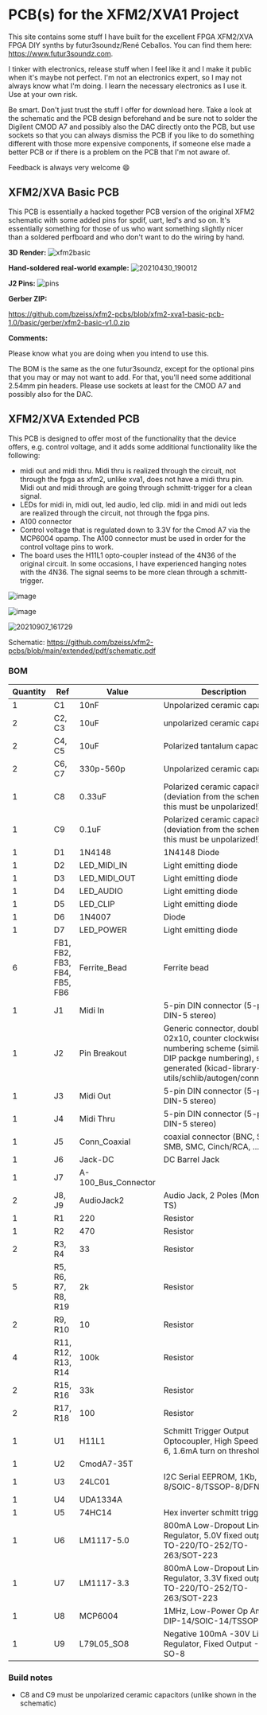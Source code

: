 # PCB(s) for the XFM2/XVA1 Project

This site contains some stuff I have built for the excellent FPGA XFM2/XVA FPGA DIY synths by futur3soundz/René Ceballos. You can find them here: https://www.futur3soundz.com.

I tinker with electronics, release stuff when I feel like it and I make it public when it's maybe not perfect. I'm not an electronics expert, so I may not always know what I'm doing. I learn the necessary electronics as I use it. Use at your own risk.

Be smart. Don't just trust the stuff I offer for download here. Take a look at the schematic and the PCB design beforehand and be sure not to solder the Digilent CMOD A7 and possibly also the DAC directly onto the PCB, but use sockets so that you can always dismiss the PCB if you like to do something different with those more expensive components, if someone else made a better PCB or if there is a problem on the PCB that I'm not aware of.

Feedback is always very welcome 😄

## XFM2/XVA Basic PCB

This PCB is essentially a hacked together PCB version of the original XFM2 schematic with some added pins for spdif, uart, led's and so on. It's essentially something for those of us who want something slightly nicer than a soldered perfboard and who don't want to do the wiring by hand.

**3D Render:**
![xfm2basic](https://user-images.githubusercontent.com/884834/114622434-3efde000-9cae-11eb-929d-81e718634022.jpg)

**Hand-soldered real-world example:**
![20210430_190012](https://user-images.githubusercontent.com/884834/116729936-1d0f9780-a9e8-11eb-9ad4-8c1d015c8f70.jpg)

**J2 Pins:**
![pins](https://user-images.githubusercontent.com/884834/116730545-eab26a00-a9e8-11eb-8fc8-ce8dbab01ab6.png)

**Gerber ZIP:**

https://github.com/bzeiss/xfm2-pcbs/blob/xfm2-xva1-basic-pcb-1.0/basic/gerber/xfm2-basic-v1.0.zip

**Comments:**

Please know what you are doing when you intend to use this.

The BOM is the same as the one futur3soundz, except for the optional pins that you may or may not want to add. For that, you'll need some additional 2.54mm pin headers. Please use sockets at least for the CMOD A7 and possibly also for the DAC.

## XFM2/XVA Extended PCB
This PCB is designed to offer most of the functionality that the device offers, e.g. control voltage, and it adds some additional functionality like the following:
- midi out and midi thru. Midi thru is realized through the circuit, not through the fpga as xfm2, unlike xva1, does not have a midi thru pin. Midi out and midi through are going through schmitt-trigger for a clean signal.
- LEDs for midi in, midi out, led audio, led clip. midi in and midi out leds are realized through the circuit, not through the fpga pins.
- A100 connector
- Control voltage that is regulated down to 3.3V for the Cmod A7 via the MCP6004 opamp. The A100 connector must be used in order for the control voltage pins to work.
- The board uses the H11L1 opto-coupler instead of the 4N36 of the original circuit. In some occasions, I have experienced hanging notes with the 4N36. The signal seems to be more clean through a schmitt-trigger.

![image](https://user-images.githubusercontent.com/884834/123553683-003fd800-d77d-11eb-9ecb-b90e794388ec.png)

![image](https://user-images.githubusercontent.com/884834/123553788-8e1bc300-d77d-11eb-8298-3ce04cf766a5.png)

![20210907_161729](https://user-images.githubusercontent.com/884834/132360736-ee1d62ed-7840-4739-87ed-c8730edc463d.jpg)


Schematic: https://github.com/bzeiss/xfm2-pcbs/blob/main/extended/pdf/schematic.pdf

### BOM

| Quantity | Ref                          | Value                 | Description                                                                                                                                                                      |
| -------- | ---------------------------- | --------------------- | -------------------------------------------------------------------------------------------------------------------------------------------------------------------------------- |
| 1        | C1                           | 10nF                  | Unpolarized ceramic capacitor                                                                                                                                                            |
| 2        | C2, C3                       | 10uF                  | unpolarized ceramic capacitor                                                                                                                                                            |
| 2        | C4, C5                       | 10uF                  | Polarized tantalum capacitor                                                                                                                                                  |
| 2        | C6, C7                       | 330p-560p             | Unpolarized ceramic capacitor                                                                                                                                                            |
| 1        | C8                           | 0.33uF                | Polarized ceramic capacitor (deviation from the schematic, this must be unpolarized!)                                                                                                                                                   |
| 1        | C9                           | 0.1uF                 | Polarized ceramic capacitor (deviation from the schematic, this must be unpolarized!)                                                                                                                                                   |
| 1        | D1                           | 1N4148                | 1N4148 Diode                                                                                                                                                                            |
| 1        | D2                           | LED_MIDI_IN           | Light emitting diode                                                                                                                                                             |
| 1        | D3                           | LED_MIDI_OUT          | Light emitting diode                                                                                                                                                             |
| 1        | D4                           | LED_AUDIO             | Light emitting diode                                                                                                                                                             |
| 1        | D5                           | LED_CLIP              | Light emitting diode                                                                                                                                                             |
| 1        | D6                           | 1N4007                | Diode                                                                                                                                                                            |
| 1        | D7                           | LED_POWER             | Light emitting diode                                                                                                                                                             |
| 6        | FB1, FB2, FB3, FB4, FB5, FB6 | Ferrite_Bead          | Ferrite bead                                                                                                                                                                     |
| 1        | J1                           | Midi In               | 5-pin DIN connector (5-pin DIN-5 stereo)                                                                                                                                         |
| 1        | J2                           | Pin Breakout          | Generic connector, double row, 02x10, counter clockwise pin numbering scheme (similar to DIP packge numbering), script generated (kicad-library-utils/schlib/autogen/connector/) |
| 1        | J3                           | Midi Out              | 5-pin DIN connector (5-pin DIN-5 stereo)                                                                                                                                         |
| 1        | J4                           | Midi Thru             | 5-pin DIN connector (5-pin DIN-5 stereo)                                                                                                                                         |
| 1        | J5                           | Conn_Coaxial          | coaxial connector (BNC, SMA, SMB, SMC, Cinch/RCA, ...)                                                                                                                           |
| 1        | J6                           | Jack-DC               | DC Barrel Jack                                                                                                                                                                   |
| 1        | J7                           | A-100_Bus_Connector   |                                                                                                                                                                                  |
| 2        | J8, J9                       | AudioJack2            | Audio Jack, 2 Poles (Mono / TS)                                                                                                                                                  |
| 1        | R1                           | 220                   | Resistor                                                                                                                                                                         |
| 1        | R2                           | 470                   | Resistor                                                                                                                                                                         |
| 2        | R3, R4                       | 33                    | Resistor                                                                                                                                                                         |
| 5        | R5, R6, R7, R8, R19          | 2k                    | Resistor                                                                                                                                                                         |
| 2        | R9, R10                      | 10                    | Resistor                                                                                                                                                                         |
| 4        | R11, R12, R13, R14           | 100k                  | Resistor                                                                                                                                                                         |
| 2        | R15, R16                     | 33k                   | Resistor                                                                                                                                                                         |
| 2        | R17, R18                     | 100                   | Resistor                                                                                                                                                                         |
| 1        | U1                           | H11L1                 | Schmitt Trigger Output Optocoupler, High Speed, DIP-6, 1.6mA turn on threshold                                                                                                   |
| 1        | U2                           | CmodA7-35T            |                                                                                                                                                                                  |
| 1        | U3                           | 24LC01                | I2C Serial EEPROM, 1Kb, DIP-8/SOIC-8/TSSOP-8/DFN-8                                                                                                                               |
| 1        | U4                           | UDA1334A              |                                                                                                                                                                                  |
| 1        | U5                           | 74HC14                | Hex inverter schmitt trigger                                                                                                                                                     |
| 1        | U6                           | LM1117-5.0            | 800mA Low-Dropout Linear Regulator, 5.0V fixed output, TO-220/TO-252/TO-263/SOT-223                                                                                              |
| 1        | U7                           | LM1117-3.3            | 800mA Low-Dropout Linear Regulator, 3.3V fixed output, TO-220/TO-252/TO-263/SOT-223                                                                                              |
| 1        | U8                           | MCP6004               | 1MHz, Low-Power Op Amp, DIP-14/SOIC-14/TSSOP-14                                                                                                                                  |
| 1        | U9                           | L79L05_SO8            | Negative 100mA -30V Linear Regulator, Fixed Output -5V, SO-8                                                                                                                     |

### Build notes
- C8 and C9 must be unpolarized ceramic capacitors (unlike shown in the schematic)

